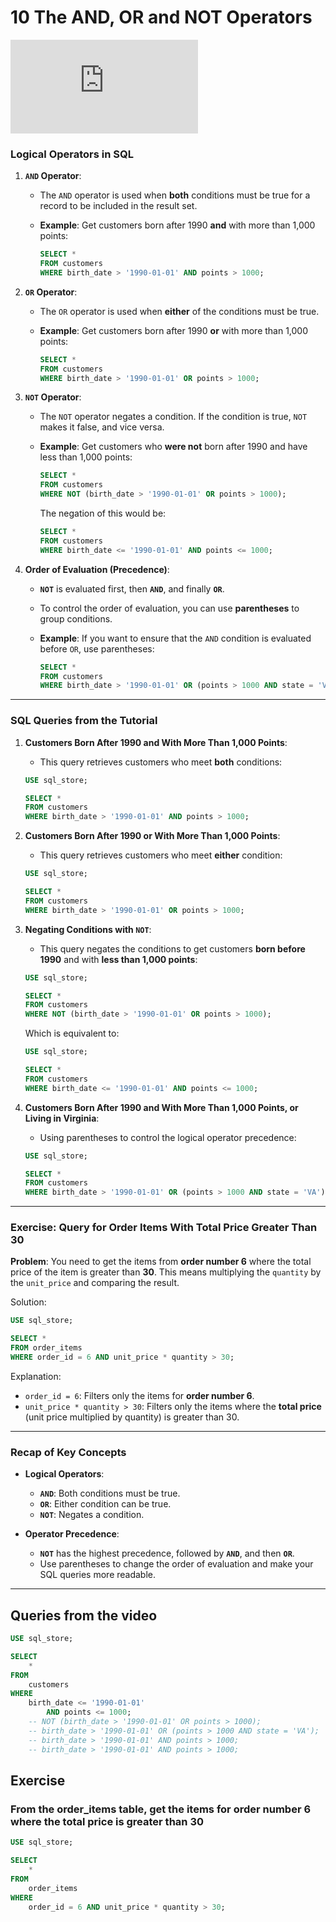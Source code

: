 # 10 The AND, OR and NOT Operators

<div class="video-wrapper">
  <iframe src="https://www.youtube.com/embed/DLzOfLoDxSs?si=ExYYo6DW96vqS1Ym"
          title="YouTube video player" 
          frameborder="0" 
          allow="accelerometer; autoplay; clipboard-write; encrypted-media; gyroscope; picture-in-picture; web-share" 
          allowfullscreen>
  </iframe>
</div>

### **Logical Operators in SQL**

1. **`AND` Operator**:

   * The `AND` operator is used when **both** conditions must be true for a record to be included in the result set.
   * **Example**: Get customers born after 1990 **and** with more than 1,000 points:

     ```sql
     SELECT * 
     FROM customers
     WHERE birth_date > '1990-01-01' AND points > 1000;
     ```

2. **`OR` Operator**:

   * The `OR` operator is used when **either** of the conditions must be true.
   * **Example**: Get customers born after 1990 **or** with more than 1,000 points:

     ```sql
     SELECT * 
     FROM customers
     WHERE birth_date > '1990-01-01' OR points > 1000;
     ```

3. **`NOT` Operator**:

   * The `NOT` operator negates a condition. If the condition is true, `NOT` makes it false, and vice versa.
   * **Example**: Get customers who **were not** born after 1990 and have less than 1,000 points:

     ```sql
     SELECT * 
     FROM customers
     WHERE NOT (birth_date > '1990-01-01' OR points > 1000);
     ```

     The negation of this would be:

     ```sql
     SELECT * 
     FROM customers
     WHERE birth_date <= '1990-01-01' AND points <= 1000;
     ```

4. **Order of Evaluation (Precedence)**:

   * **`NOT`** is evaluated first, then **`AND`**, and finally **`OR`**.
   * To control the order of evaluation, you can use **parentheses** to group conditions.
   * **Example**: If you want to ensure that the `AND` condition is evaluated before `OR`, use parentheses:

     ```sql
     SELECT * 
     FROM customers
     WHERE birth_date > '1990-01-01' OR (points > 1000 AND state = 'VA');
     ```

---

### **SQL Queries from the Tutorial**

1. **Customers Born After 1990 and With More Than 1,000 Points**:

   * This query retrieves customers who meet **both** conditions:

   ```sql
   USE sql_store;

   SELECT * 
   FROM customers
   WHERE birth_date > '1990-01-01' AND points > 1000;
   ```

2. **Customers Born After 1990 or With More Than 1,000 Points**:

   * This query retrieves customers who meet **either** condition:

   ```sql
   USE sql_store;

   SELECT * 
   FROM customers
   WHERE birth_date > '1990-01-01' OR points > 1000;
   ```

3. **Negating Conditions with `NOT`**:

   * This query negates the conditions to get customers **born before 1990** and with **less than 1,000 points**:

   ```sql
   USE sql_store;

   SELECT * 
   FROM customers
   WHERE NOT (birth_date > '1990-01-01' OR points > 1000);
   ```

   Which is equivalent to:

   ```sql
   USE sql_store;

   SELECT * 
   FROM customers
   WHERE birth_date <= '1990-01-01' AND points <= 1000;
   ```

4. **Customers Born After 1990 and With More Than 1,000 Points, or Living in Virginia**:

   * Using parentheses to control the logical operator precedence:

   ```sql
   USE sql_store;

   SELECT * 
   FROM customers
   WHERE birth_date > '1990-01-01' OR (points > 1000 AND state = 'VA');
   ```

---

### **Exercise: Query for Order Items With Total Price Greater Than 30**

**Problem**: You need to get the items from **order number 6** where the total price of the item is greater than **30**. This means multiplying the `quantity` by the `unit_price` and comparing the result.

Solution:

```sql
USE sql_store;

SELECT * 
FROM order_items
WHERE order_id = 6 AND unit_price * quantity > 30;
```

Explanation:

* `order_id = 6`: Filters only the items for **order number 6**.
* `unit_price * quantity > 30`: Filters only the items where the **total price** (unit price multiplied by quantity) is greater than 30.

---

### **Recap of Key Concepts**

* **Logical Operators**:

  * **`AND`**: Both conditions must be true.
  * **`OR`**: Either condition can be true.
  * **`NOT`**: Negates a condition.
* **Operator Precedence**:

  * **`NOT`** has the highest precedence, followed by **`AND`**, and then **`OR`**.
  * Use parentheses to change the order of evaluation and make your SQL queries more readable.

---

## Queries from the video

```sql
USE sql_store;

SELECT 
    *
FROM
    customers
WHERE
    birth_date <= '1990-01-01'
        AND points <= 1000;
	-- NOT (birth_date > '1990-01-01' OR points > 1000);
	-- birth_date > '1990-01-01' OR (points > 1000 AND state = 'VA');
    -- birth_date > '1990-01-01' AND points > 1000;
    -- birth_date > '1990-01-01' AND points > 1000;
```

## Exercise

### From the order_items table, get the items for order number 6 where the total price is greater than 30

```sql
USE sql_store;

SELECT 
    *
FROM
    order_items
WHERE
    order_id = 6 AND unit_price * quantity > 30;
```